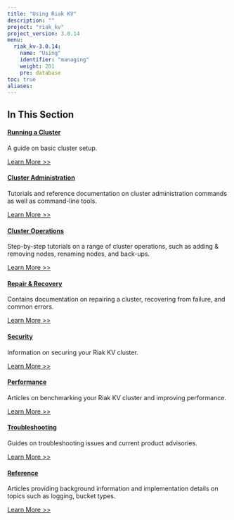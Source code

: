 ```yaml
---
title: "Using Riak KV"
description: ""
project: "riak_kv"
project_version: 3.0.14
menu:
  riak_kv-3.0.14:
    name: "Using"
    identifier: "managing"
    weight: 201
    pre: database
toc: true
aliases:
---
```


[use running cluster]: ../using/running-a-cluster
[use admin index]: ../using/admin/
[cluster ops index]: ../using/cluster-operations
[repair recover index]: ../using/repair-recovery
[security index]: ../using/security
[perf index]: ../using/performance
[troubleshoot index]: ../using/troubleshooting
[use ref]: ../using/reference

## In This Section

#### [Running a Cluster][use running cluster]

A guide on basic cluster setup.

[Learn More >>][use running cluster]

#### [Cluster Administration][use admin index]

Tutorials and reference documentation on cluster administration commands as well as command-line tools.

[Learn More >>][use admin index]

#### [Cluster Operations][cluster ops index]

Step-by-step tutorials on a range of cluster operations, such as adding & removing nodes, renaming nodes, and back-ups.

[Learn More >>][cluster ops index]

#### [Repair & Recovery][repair recover index]

Contains documentation on repairing a cluster, recovering from failure, and common errors.

[Learn More >>][repair recover index]

#### [Security][security index]

Information on securing your Riak KV cluster.

[Learn More >>][security index]

#### [Performance][perf index]

Articles on benchmarking your Riak KV cluster and improving performance.

[Learn More >>][perf index]

#### [Troubleshooting][troubleshoot index]

Guides on troubleshooting issues and current product advisories.

[Learn More >>][troubleshoot index]

#### [Reference][use ref]

Articles providing background information and implementation details on topics such as logging, bucket types.

[Learn More >>][use ref]


